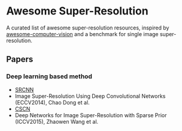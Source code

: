 # Awesome Super-Resolution
A curated list of awesome super-resolution resources, inspired by [awesome-computer-vision](https://github.com/jbhuang0604/awesome-computer-vision) and a benchmark for single image super-resolution.

## Papers

### Deep learning based method
 * [SRCNN](http://mmlab.ie.cuhk.edu.hk/projects/SRCNN.html)
  * Image Super-Resolution Using Deep Convolutional Networks (ECCV2014), Chao Dong et al.
 * [CSCN](http://www.ifp.illinois.edu/~dingliu2/iccv15/)
  * Deep Networks for Image Super-Resolution with Sparse Prior (ICCV2015), Zhaowen Wang et al.
